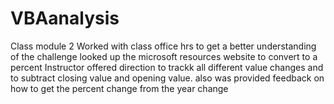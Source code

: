 # VBAanalysis
Class module 2
Worked with class office hrs to get a better understanding of the challenge
looked up the microsoft resources website to convert to a percent
Instructor offered direction to trackk all different value changes and to subtract closing value and opening value.
also was provided feedback on how to get the percent change from the year change

